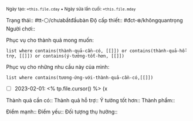 <sub>Ngày tạo: `=this.file.cday` • Ngày sửa lần cuối: `=this.file.mday`</sub>

Trạng thái:: #tt-⚪/chưabắtđầubàn
Độ cấp thiết:: #đct-❄️/khôngquantrọng
Người chơi::

Phục vụ cho thành quả mong muốn:
```dataview
list where contains(thành-quả-cần-có, [[]]) or contains(thành-quả-hỗ-trợ, [[]]) or contains(ý-tưởng-tốt-hơn, [[]]) 
```
Phục vụ cho những nhu cầu này của mình:
```dataview
list where contains(tương-ứng-với-thành-quả-cần-có,[[]])
```
- [ ] 2023-02-01: <% tp.file.cursor() %> (x

Thành quả cần có::
Thành quả hỗ trợ::
Ý tưởng tốt hơn::
Thành phẩm::

Điểm mạnh::
Điểm yếu::
Đối tượng thụ hưởng::
